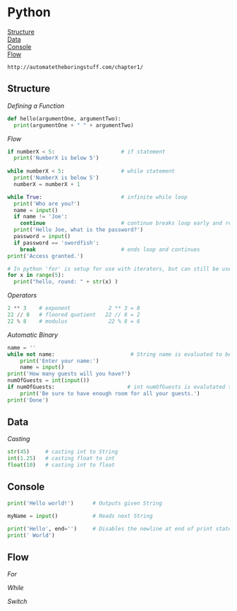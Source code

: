 # Python

[Structure](#structure)\
[Data](#data)\
[Console](#console)\
[Flow](#flow)

```
http://automatetheboringstuff.com/chapter1/
```
## Structure

*Defining a Function*
```python
def hello(argumentOne, argumentTwo):
  print(argumentOne + " " + argumentTwo)
```


*Flow*
```python
if numberX < 5:                     # if statement
  print('NumberX is below 5')
 
while numberX < 5:                  # while statement
  print('NumberX is below 5')
  numberX = numberX + 1

while True:                         # infinite while loop
  print('Who are you?')
  name = input()
  if name != 'Joe':
    continue                        # continue breaks loop early and returns to start of while
  print('Hello Joe, what is the password?')
  password = input()
  if password == 'swordfish':
    break                           # ends loop and continues
print('Access granted.')
```

```python
# In python 'for' is setup for use with iterators, but can still be used to run a set a mount
for x in range(5):
  print("hello, round: " + str(x) )
```




*Operators*
```python
2 ** 3    # exponent            2 ** 3 = 8
22 // 8   # floored quotient   22 // 8 = 2
22 % 8    # modulus             22 % 8 = 6
```
*Automatic Binary*
```python
name = ''
while not name:                        # String name is evaluated to be true if it is not empty
    print('Enter your name:')
    name = input()
print('How many guests will you have?')
numOfGuests = int(input())
if numOfGuests:                       # int numOfGuests is evalutated to be true of not 0
    print('Be sure to have enough room for all your guests.')
print('Done')
```
## Data

*Casting*
```python
str(45)     # casting int to String 
int(1.25)   # casting float to int
float(10)   # casting int to float
```
## Console

```python
print('Hello world!')      # Outputs given String

myName = input()           # Reads next String

print('Hello', end='')     # Disables the newline at end of print statement
print(' World')
```

## Flow



*For*

*While*

*Switch*

